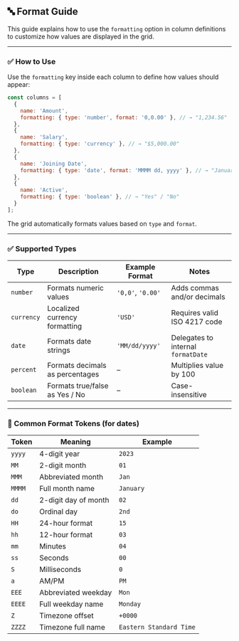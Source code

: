 ## 🔤 Format Guide

This guide explains how to use the `formatting` option in column definitions to customize how values are displayed in the grid.

---

### ✅ How to Use

Use the `formatting` key inside each column to define how values should appear:

```js
const columns = [
  {
    name: 'Amount',
    formatting: { type: 'number', format: '0,0.00' }, // → "1,234.56"
  },
  {
    name: 'Salary',
    formatting: { type: 'currency' }, // → "$5,000.00"
  },
  {
    name: 'Joining Date',
    formatting: { type: 'date', format: 'MMMM dd, yyyy' }, // → "January 01, 2024"
  },
  {
    name: 'Active',
    formatting: { type: 'boolean' }, // → "Yes" / "No"
  }
];
```

The grid automatically formats values based on `type` and `format`.

---

### ✅ Supported Types

| Type       | Description                     | Example Format    | Notes                              |
| ---------- | ------------------------------- | ----------------- | ---------------------------------- |
| `number`   | Formats numeric values          | `'0,0'`, `'0.00'` | Adds commas and/or decimals        |
| `currency` | Localized currency formatting   | `'USD'`           | Requires valid ISO 4217 code       |
| `date`     | Formats date strings            | `'MM/dd/yyyy'`    | Delegates to internal `formatDate` |
| `percent`  | Formats decimals as percentages | –                 | Multiplies value by 100            |
| `boolean`  | Formats true/false as Yes / No  | –                 | Case-insensitive                   |

---

### 📌 Common Format Tokens (for dates)

| Token  | Meaning              | Example                 |
| ------ | -------------------- | ----------------------- |
| `yyyy` | 4-digit year         | `2023`                  |
| `MM`   | 2-digit month        | `01`                    |
| `MMM`  | Abbreviated month    | `Jan`                   |
| `MMMM` | Full month name      | `January`               |
| `dd`   | 2-digit day of month | `02`                    |
| `do`   | Ordinal day          | `2nd`                   |
| `HH`   | 24-hour format       | `15`                    |
| `hh`   | 12-hour format       | `03`                    |
| `mm`   | Minutes              | `04`                    |
| `ss`   | Seconds              | `00`                    |
| `S`    | Milliseconds         | `0`                     |
| `a`    | AM/PM                | `PM`                    |
| `EEE`  | Abbreviated weekday  | `Mon`                   |
| `EEEE` | Full weekday name    | `Monday`                |
| `Z`    | Timezone offset      | `+0000`                 |
| `ZZZZ` | Timezone full name   | `Eastern Standard Time` |
